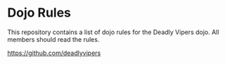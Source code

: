 Dojo Rules
==========

This repository contains a list of dojo rules for the Deadly Vipers dojo.
All members should read the rules.

https://github.com/deadlyvipers
